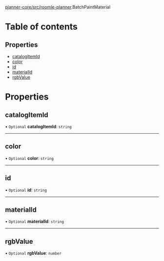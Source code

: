 [planner-core/src/roomle-planner](../modules/planner_core_src_roomle_planner.md).BatchPaintMaterial

# Table of contents

## Properties

- [catalogItemId](planner_core_src_roomle_planner.BatchPaintMaterial.md#catalogitemid)
- [color](planner_core_src_roomle_planner.BatchPaintMaterial.md#color)
- [id](planner_core_src_roomle_planner.BatchPaintMaterial.md#id)
- [materialId](planner_core_src_roomle_planner.BatchPaintMaterial.md#materialid)
- [rgbValue](planner_core_src_roomle_planner.BatchPaintMaterial.md#rgbvalue)

# Properties

## catalogItemId

• `Optional` **catalogItemId**: `string`

___

## color

• `Optional` **color**: `string`

___

## id

• `Optional` **id**: `string`

___

## materialId

• `Optional` **materialId**: `string`

___

## rgbValue

• `Optional` **rgbValue**: `number`
